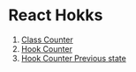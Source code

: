 # React Hokks

1. [Class Counter](./src/app/Component/ClassCounter.js)
2. [Hook Counter](./src/app/Component/HookCounter.js)
3. [Hook Counter Previous state](./src/app/Component/HookCounterTwo.js)
